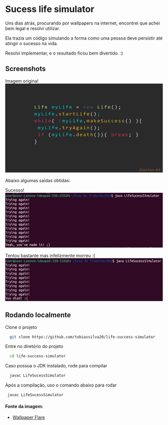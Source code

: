 
# Sucess life simulator

Uns dias atrás, procurando por wallpapers na internet, encontrei que achei bem legal e resolvi utilizar.

Ela trazia um código simulando a forma como uma pessoa deve persistir até atingir o sucesso na vida.

Resolvi implementar, e o resultado ficou bem divertido. :)




## Screenshots
Imagem original
![Imagem original](https://github.com/tobiassilva20/life-success-simulator/blob/main/Prints/inspiration.jpg)

Abaixo algumas saídas obtidas:

Sucesso!
![Imagem original](https://github.com/tobiassilva20/life-success-simulator/blob/main/Prints/Success.jpg)

Tentou bastante mas infelizmente morreu :(
![Imagem original](https://github.com/tobiassilva20/life-success-simulator/blob/main/Prints/Death.jpg)

## Rodando localmente

Clone o projeto

```bash
  git clone https://github.com/tobiassilva20/life-success-simulator
```

Entre no diretório do projeto

```bash
  cd life-success-simulator
```

Caso possua o JDK instalado, rode para compilar

```bash
  javac LifeSucessSimulator
```

Após a compilação, uso o comando abaixo para rodar

```bash
 javac LifeSucessSimulator
```
#### Fonte da imagem:

 - [Wallpaper Flare](https://www.wallpaperflare.com/code-java-programming-life-wallpaper-ytbsn)
 
